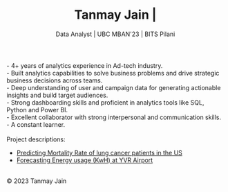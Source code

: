 <!-- <!DOCTYPE html> -->
<html>
  <head>
    <meta charset="utf-8">
    <link rel="stylesheet" href="{{ "/assets/css/main.css" | relative_url }}"> 
  </head>
  <body>
    <header>
      <h1>Tanmay Jain | </h1>Data Analyst | UBC MBAN'23 | BITS Pilani
    </header>
    <main>
<!--       <img src="/MBAN-TANMAY%20JAIN%20(5).jpg"> -->
      - 4+ years of analytics experience in Ad-tech industry.<br>
      - Built analytics capabilities to solve business problems and drive strategic business decisions across teams.<br>
      - Deep understanding of user and campaign data for generating actionable insights and build target audiences.<br>
      - Strong dashboarding skills and proficient in analytics tools like SQL, Python and Power BI.<br>
      - Excellent collaborator with strong interpersonal and communication skills.<br>
      - A constant learner.<br><br> 
      Project descriptions:
      <nav>
        <ul>
           <li><a href="https://github.com/tan1310/Data-Projects/blob/main/BAIT509-Project-Final-Tanmay.ipynb">Predicting Mortality Rate of lung cancer patients in the US</a></li>
           <li><a href="https://github.com/tan1310/Data-Projects/blob/main/BABS%20502_Final_Tanmay.ipynb">Forecasting Energy usage (KwH) at YVR Airport</a></li>
        </ul>
      </nav>
    </main>
    <footer>
      <p><br>&copy; 2023 Tanmay Jain</p>
    </footer>
  </body>
</html>






